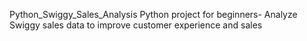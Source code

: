 Python_Swiggy_Sales_Analysis
Python project for beginners- Analyze Swiggy sales data to improve customer experience and sales

